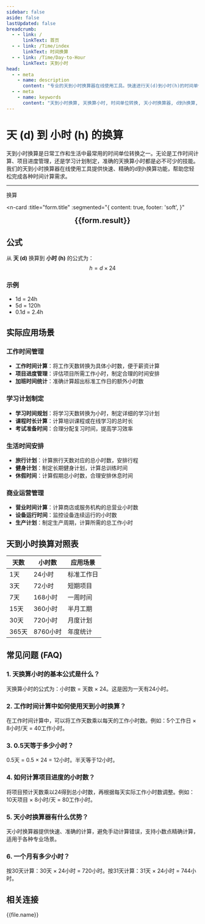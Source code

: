 ```yaml
---
sidebar: false
aside: false
lastUpdated: false
breadcrumb:
  - - link: /
      linkText: 首页
  - - link: /Time/index
      linkText: 时间换算
  - - link: /Time/Day-to-Hour
      linkText: 天到小时
head:
  - - meta
    - name: description
      content: "专业的天到小时换算器在线使用工具。快速进行天(d)到小时(h)的时间单位转换，提供精确的换算公式和实用的时间计算功能。支持工作时间统计、项目进度管理等应用场景。"
  - - meta
    - name: keywords
      content: "天到小时换算, 天换算小时, 时间单位转换, 天小时换算器, d到h换算, 时间换算器在线使用, 工作时间计算, 天数转小时, 时间单位换算, 天转换小时, 小时换算, 时间转换器, 天换小时公式, 24小时换算"
---
```

# 天 (d) 到 小时 (h) 的换算

天到小时换算是日常工作和生活中最常用的时间单位转换之一。无论是工作时间计算、项目进度管理，还是学习计划制定，准确的天换算小时都是必不可少的技能。我们的天到小时换算器在线使用工具提供快速、精确的d到h换算功能，帮助您轻松完成各种时间计算需求。

---
<script setup>
import { onMounted, reactive, inject, ref } from 'vue'
import { NButton, NForm, NFormItem, NInput, NInputNumber, NSelect, NCard, useMessage,NGrid ,NGi } from 'naive-ui'
import { defineClientComponent } from 'vitepress'
import { Time } from '../files';

const convert = inject('convert')

const seoKey = ['天到小时换算','天换算小时','时间单位转换','天小时换算器','d到h换算','时间换算器在线使用','工作时间计算','天数转小时','天转换小时','小时换算','时间转换器','天换小时公式','24小时换算','天','小时','时间换算','时间单位','时间转换']

const form = reactive({
  number: null,
  result: '',
  title: '天到小时换算器',
})

const convertHandler = () => {
  if (form.number !== null && !isNaN(form.number)) {
    const convertedValue = parseFloat(form.number) * 24
    form.result = `${form.number}d = ${convertedValue.toFixed(2)}h`
  } else {
    form.result = '请输入有效的数值。'
  }
}
</script>

<n-form size="large" :model="form">
  <n-form-item label="天 (d)">
    <n-input-number v-model:value="form.number" placeholder="输入天" style="width: 100%" />
  </n-form-item>
  <n-form-item>
    <n-button type="info" @click="convertHandler" block>换算</n-button>
  </n-form-item>
</n-form>

<n-card
  :title="form.title"
  :segmented="{
    content: true,
    footer: 'soft',
  }"
>
  <div  style="text-align:center;font-size:20px;">
    <strong>{{form.result}}</strong>
  </div>
  <template #footer>
    <div>
      <span v-for="item of seoKey" :key="item">{{item}}，</span>
    </div>
  </template>
</n-card>

## 公式

从 **天 (d)** 换算到 **小时 (h)** 的公式为：
$$ h = d \times 24 $$

### 示例
- 1d = 24h
- 5d = 120h
- 0.1d = 2.4h

## 实际应用场景

### 工作时间管理
- **工作时间计算**：将工作天数转换为具体小时数，便于薪资计算
- **项目进度管理**：评估项目所需工作小时，制定合理的时间安排
- **加班时间统计**：准确计算超出标准工作日的额外小时数

### 学习计划制定
- **学习时间规划**：将学习天数转换为小时，制定详细的学习计划
- **课程时长计算**：计算培训课程或在线学习的总时长
- **考试准备时间**：合理分配复习时间，提高学习效率

### 生活时间安排
- **旅行计划**：计算旅行天数对应的总小时数，安排行程
- **健身计划**：制定长期健身计划，计算总训练时间
- **休假时间**：计算假期总小时数，合理安排休息时间

### 商业运营管理
- **营业时间计算**：计算商店或服务机构的总营业小时数
- **设备运行时间**：监控设备连续运行的小时数
- **生产计划**：制定生产周期，计算所需的总工作小时

## 天到小时换算对照表

| 天数 | 小时数 | 应用场景 |
|------|--------|----------|
| 1天 | 24小时 | 标准工作日 |
| 3天 | 72小时 | 短期项目 |
| 7天 | 168小时 | 一周时间 |
| 15天 | 360小时 | 半月工期 |
| 30天 | 720小时 | 月度计划 |
| 365天 | 8760小时 | 年度统计 |

## 常见问题 (FAQ)

### 1. 天换算小时的基本公式是什么？
天换算小时的公式为：小时数 = 天数 × 24。这是因为一天有24小时。

### 2. 工作时间计算中如何使用天到小时换算？
在工作时间计算中，可以将工作天数乘以每天的工作小时数。例如：5个工作日 × 8小时/天 = 40工作小时。

### 3. 0.5天等于多少小时？
0.5天 = 0.5 × 24 = 12小时。半天等于12小时。

### 4. 如何计算项目进度的小时数？
将项目预计天数乘以24得到总小时数，再根据每天实际工作小时数调整。例如：10天项目 × 8小时/天 = 80工作小时。

### 5. 天小时换算器有什么优势？
天小时换算器提供快速、准确的计算，避免手动计算错误，支持小数点精确计算，适用于各种专业场景。

### 6. 一个月有多少小时？
按30天计算：30天 × 24小时 = 720小时。按31天计算：31天 × 24小时 = 744小时。

## 相关连接
<n-grid x-gap="12" :cols="2">
  <n-gi v-for="(file, index) in Time" :key="index">
    <n-button
      text
      tag="a"
      :href="file.path"
      type="info"
    >
      {{file.name}}
    </n-button>
  </n-gi>
</n-grid>

